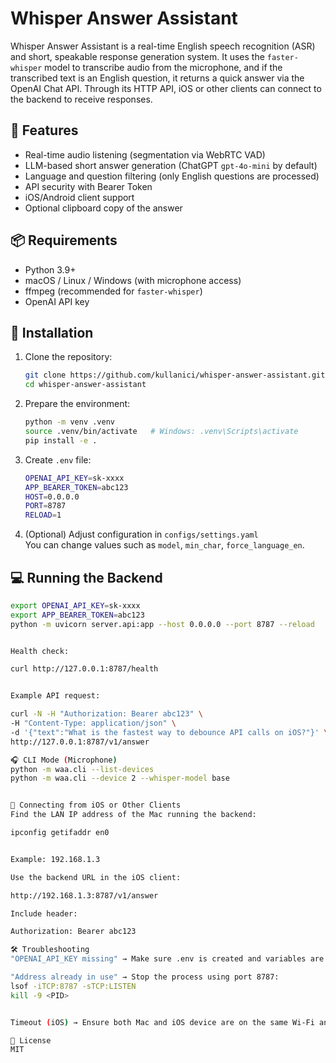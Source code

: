 # Whisper Answer Assistant

Whisper Answer Assistant is a real-time English speech recognition (ASR) and short, speakable response generation system. It uses the `faster-whisper` model to transcribe audio from the microphone, and if the transcribed text is an English question, it returns a quick answer via the OpenAI Chat API. Through its HTTP API, iOS or other clients can connect to the backend to receive responses.

## 🚀 Features
- Real-time audio listening (segmentation via WebRTC VAD)
- LLM-based short answer generation (ChatGPT `gpt-4o-mini` by default)
- Language and question filtering (only English questions are processed)
- API security with Bearer Token
- iOS/Android client support
- Optional clipboard copy of the answer

## 📦 Requirements
- Python 3.9+
- macOS / Linux / Windows (with microphone access)
- ffmpeg (recommended for `faster-whisper`)
- OpenAI API key

## 📂 Installation
1. Clone the repository:
    ```bash
    git clone https://github.com/kullanici/whisper-answer-assistant.git
    cd whisper-answer-assistant
    ```
2. Prepare the environment:
    ```bash
    python -m venv .venv
    source .venv/bin/activate   # Windows: .venv\Scripts\activate
    pip install -e .
    ```
3. Create `.env` file:
    ```bash
    OPENAI_API_KEY=sk-xxxx
    APP_BEARER_TOKEN=abc123
    HOST=0.0.0.0
    PORT=8787
    RELOAD=1
    ```
4. (Optional) Adjust configuration in `configs/settings.yaml`  
   You can change values such as `model`, `min_char`, `force_language_en`.

## 💻 Running the Backend
```bash
export OPENAI_API_KEY=sk-xxxx
export APP_BEARER_TOKEN=abc123
python -m uvicorn server.api:app --host 0.0.0.0 --port 8787 --reload


Health check:

curl http://127.0.0.1:8787/health


Example API request:

curl -N -H "Authorization: Bearer abc123" \
-H "Content-Type: application/json" \
-d '{"text":"What is the fastest way to debounce API calls on iOS?"}' \
http://127.0.0.1:8787/v1/answer

🎧 CLI Mode (Microphone)
python -m waa.cli --list-devices
python -m waa.cli --device 2 --whisper-model base


📱 Connecting from iOS or Other Clients
Find the LAN IP address of the Mac running the backend:

ipconfig getifaddr en0


Example: 192.168.1.3

Use the backend URL in the iOS client:

http://192.168.1.3:8787/v1/answer

Include header:

Authorization: Bearer abc123

🛠 Troubleshooting
"OPENAI_API_KEY missing" → Make sure .env is created and variables are exported.

"Address already in use" → Stop the process using port 8787:
lsof -iTCP:8787 -sTCP:LISTEN
kill -9 <PID>


Timeout (iOS) → Ensure both Mac and iOS device are on the same Wi-Fi and the correct IP is used.

📄 License
MIT






